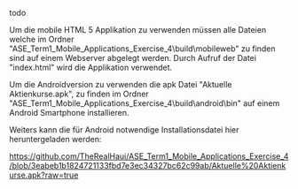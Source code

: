 

todo


Um die mobile HTML 5 Applikation zu verwenden müssen alle Dateien welche im Ordner 
"ASE_Term1_Mobile_Applications_Exercise_4\build\mobileweb" zu finden sind auf einem Webserver abgelegt werden.
Durch Aufruf der Datei "index.html" wird die Applikation verwendet.



Um die Androidversion zu verwenden die apk Datei "Aktuelle Aktienkurse.apk", zu finden im Ordner 
"ASE_Term1_Mobile_Applications_Exercise_4\build\android\bin" auf einem Android Smartphone installieren.


Weiters kann die für Android notwendige Installationsdatei hier heruntergeladen werden: 

https://github.com/TheRealHaui/ASE_Term1_Mobile_Applications_Exercise_4/blob/3eabeb1b1824721133fbd7e3ec34327bc62c99ab/Aktuelle%20Aktienkurse.apk?raw=true 

